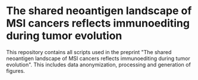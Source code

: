 # The shared neoantigen landscape of MSI cancers reflects immunoediting during tumor evolution

This repository contains all scripts used in the preprint "The shared neoantigen landscape of MSI cancers reflects immunoediting during tumor evolution". This includes data anonymization, processing and generation of figures.
